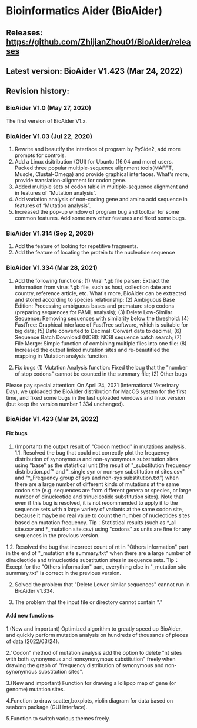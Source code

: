 # Bioinformatics Aider (BioAider)

## Releases: https://github.com/ZhijianZhou01/BioAider/releases

## Latest version: BioAider V1.423 (Mar 24, 2022)


## Revision history:
### BioAider V1.0 (May 27, 2020)
The first version of BioAider V1.x.

### BioAider V1.03 (Jul 22, 2020)
1. Rewrite and beautify the interface of program by PySide2, add more prompts for controls.
2. Add a Linux dsitribution (GUI) for Ubuntu (16.04 and more) users.
Packed three popular multiple-sequence alignment tools(MAFFT, Muscle, Clustal-Omega) and provide graphical interfaces. What's more, provide translation-alignment for codon gene.
3. Added multiple sets of codon table in multiple-sequence alignment and in features of “Mutation analysis”.
4. Add variation analysis of non-coding gene and amino acid sequence in features of “Mutation analysis”.
5. Increased the pop-up window of program bug and toolbar for some common features.
Add some new other features and fixed some bugs.


### BioAider V1.314 (Sep 2, 2020)
1. Add the feature of looking for repetitive fragments.
2. Add the feature of locating the protein to the nucleotide sequence

### BioAider V1.334 (Mar 28, 2021)
1. Add the following functions:
    (1) Viral *.gb file parser: Extract the information from virus *.gb file, such as host, collection date and country, reference article, etc. What's more, BioAider can be extracted and stored according to species relationship;
    (2) Ambiguous Base Edition: Processing ambiguous bases and premature stop codons (preparing sequences for PAML analysis);
    (3) Delete Low-Similar Sequence: Removing sequences with similarity below the threshold:
    (4) FastTree: Graphical interface of FastTree software, which is suitable for big data;
    (5) Date converted to Decimal: Convert date to decimal;
    (6) Sequence Batch Download (NCBI): NCBI sequence batch search;
    (7) File Merge: Simple function of combining multiple files into one file:
    (8) Increased the output linked mutation sites and re-beautified the mapping in Mutation analysis function.

2. Fix bugs
    (1) Mutation Analysis function: Fixed the bug that the "number of stop codons" cannot be counted in the summary file;
    (2) Other bugs

Please pay special attention:
On April 24, 2021 (International Veterinary Day), we uploaded the BioAider distribution for MacOS system for the first time, and fixed some bugs in the last uploaded windows and linux version (but keep the version number 1.334 unchanged).

### BioAider V1.423 (Mar 24, 2022)
#### Fix bugs
1. (Important) the output result of "Codon method" in mutations analysis.
  1.1. Resolved the bug that could not correctly plot the frequency distribution of synonymous and non-synonymous substitution sites using "base" as the statistical unit (the result of "_substitution frequency distribution.pdf" and "_single syn or non-syn substitution nt sites.csv" and "*_Frequency group of sys and non-sys substitution.txt") when there are a large number of different kinds of mutations at the same codon site (e.g. sequences are from different genera or species, or large number of dinucleotide and trinucleotide substitution sites). Note that even if this bug is resolved, it is not recommended to apply it to the sequence sets with a large variety of variants at the same codon site, because it maybe no real value to count the number of nucleotides sites based on mutation frequency.
    Tip：Statistical results (such as *_all site.csv and *_mutation site.csv) using "codons" as units are fine for any sequences in the previous version.

  1.2. Resolved the bug that incorrect count of nt in "Others information" part in the end of "_mutation site summary.txt" when there are a large number of dinucleotide and trinucleotide substitution sites in sequence sets.
    Tip：Except for the "Others information" part, everything else in "_mutation site summary.txt" is correct in the previous version.

2. Solved the problem that "Delete Lower similar sequences" cannot run in BioAider v1.334.

3. The problem that the input file or directory cannot contain "."

#### Add new functions
1.(New and important) Optimized algorithm to greatly speed up BioAider, and quickly perform mutation analysis on hundreds of thousands of pieces of data (2022/03/24).

2."Codon" method of mutation analysis add the option to delete "nt sites with both synonymous and nonsynonymous substitution" freely when drawing the graph of "frequency distribution of synonymous and non-synonymous substitution sites".

3.(New and important) Function for drawing a lollipop map of gene (or genome) mutation sites.

4.Function to draw scatter,boxplots, violin diagram for data based on seaborn package (GUI interface).

5.Function to switch various themes freely.


